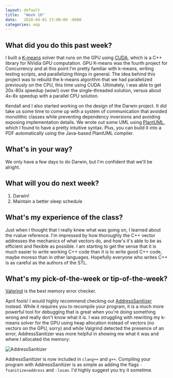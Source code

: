 ```yaml
---
layout: default
title:  "Week 10"
date:   2018-04-01 23:00:00 -0600
categories: oop
---
```


## What did you do this past week?
I built a [K-means][kmeans] solver that runs on the GPU using [CUDA][CUDA], which is a C++ library for NVidia GPU computation. GPU K-means was the fourth project for Concurrency and at this point I'm pretty familiar with k-means, writing testing scripts, and parallelizing things in general. The idea behind this project was to rebuild the k-means algorithm that we had parallelized previously on the CPU, this time using CUDA. Ultimately, I was able to get 20x-80x speedup (wow!) over the single-threaded solution, versus about 4x-8x speedup with a parallel CPU solution.

Kendall and I also started working on the design of the Darwin project. It did take us some time to come up with a system of communication that avoided monolithic classes while preventing dependency inversions and avoiding exposing implementation details. We wrote out some UML using [PlantUML][plantuml], which I found to have a pretty intuitive syntax. Plus, you can build it into a PDF automatically using the Java-based PlantUML compiler.

## What's in your way?
We only have a few days to do Darwin, but I'm confident that we'll be alright.

## What will you do next week?
1. Darwin!
2. Maintain a better sleep schedule

## What's my experience of the class?
Just when I thought that I really knew what was going on, I learned about the rvalue reference. I'm impressed by how thoroughly the C++ vector addresses the mechanics of what vectors do, and how's it's able to be as efficient and flexible as possible. I am starting to get the sense that it is much easier to write working C++ code than it is to write good C++ code, maybe moreso than in other languages. Hopefully everyone who writes C++ is as careful as the authors of the STL.

## What's my pick-of-the-week or tip-of-the-week?
[Valgrind][valgrind] is the best memory error checker.

April fools! I would highly recommend checking out [AddressSanitizer][asan] instead. While it requires you to recompile your program, it is a much more powerful tool for debugging that is great when you're doing something wrong and really don't know what it is. I was struggling with rewriting my k-means solver for the GPU using heap allocation instead of vectors (no vectors on the GPU, sorry) and while Valgrind detected the presence of an error, AddressSanitizer was more helpful in showing me what it was and where I allocated the memory: 

![AddressSanitizer](https://loganzartman.github.io/oopblog18/asan.png)

AddressSanitizer is now included in `clang++` and `g++`. Compiling your program with AddressSanitizer is as simple as adding the flags `-fsanitize=address` and `-lasan`. I'd highly suggest you try it sometime.

[CUDA]: https://en.wikipedia.org/wiki/CUDA
[kmeans]: https://en.wikipedia.org/wiki/K-means_clustering
[plantuml]: http://plantuml.com/
[valgrind]: http://valgrind.org/
[asan]: https://github.com/google/sanitizers/wiki/AddressSanitizer